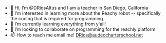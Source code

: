 - 👋 Hi, I’m @DRiosAltus and I am a teacher in San Diego, California
- 👀 I’m interested in learning more about the Reachy robot -- specifically the coding that is required for programming
- 🌱 I’m currently learning everything from y'all!
- 💞️ I’m looking to collaborate on programming for the reachly platform
- 📫 How to reach me email me! DRios@audeocharterschool.net

<!---
DRiosAltus/DRiosAltus is a ✨ special ✨ repository because its `README.md` (this file) appears on your GitHub profile.
You can click the Preview link to take a look at your changes.
--->
